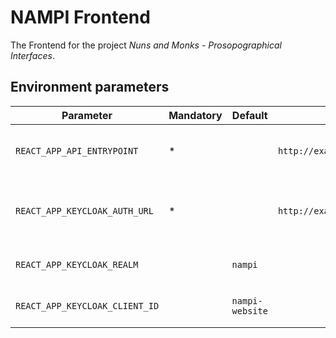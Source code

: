 # NAMPI Frontend

The Frontend for the project _Nuns and Monks - Prosopographical Interfaces_.

## Environment parameters

| Parameter                      | Mandatory | Default         | Example                            | Description                              |
| ------------------------------ | --------- | --------------- | ---------------------------------- | ---------------------------------------- |
| `REACT_APP_API_ENTRYPOINT`     | \*        |                 | `http://example.com/api`           | The URL of the NAMPI API entrypoint      |
| `REACT_APP_KEYCLOAK_AUTH_URL`  | \*        |                 | `http://example.com/keycloak/auth` | The URL of of the Keycloak auth endpoint |
| `REACT_APP_KEYCLOAK_REALM`     |           | `nampi`         |                                    | The Keycloak realm name                  |
| `REACT_APP_KEYCLOAK_CLIENT_ID` |           | `nampi-website` |                                    | The Keycloak client ID                   |
